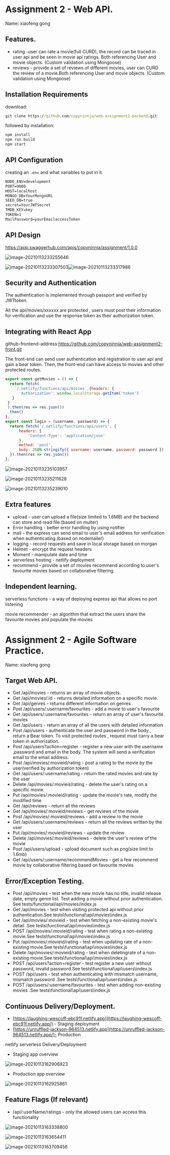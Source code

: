 # Assignment 2 - Web API.

Name: xiaofeng gong

## Features.

 + rating -user can rate a movie(full CURD), the record can be traced in user api and be seen in movie api ratings. Both referencing User and movie objects. (Custom validation using Mongoose)
 + reviews - provide a set of reviews of different movies, user can CURD  the review of a movie.Both referencing User and movie objects. (Custom validation using Mongoose)

## Installation Requirements

download:

```bat
git clone https://github.com/copyninnja/web-assignment2-backend.git
```

followed by installation:

```bat
npm install
npm run build
npm start
```

## API Configuration

creating an ``.env`` and what variables to put in it. 

```bat
NODE_ENV=development
PORT=9000
HOST=localhost
MONGO_DB=YourMongoURL
SEED_DB=true
secret=YourJWTSecret
TMDB_KEY=key
TOKEN=1
MailPassword=yourEmailaccessToken
```


## API Design

https://app.swaggerhub.com/apis/copyninnja/assignment/1.0.0

![image-20210113233255646](./public/image-20210113233255646.png)

![image-20210113233307503](./public/image-20210113233307503.png)![image-20210113233317986](./public/image-20210113233317986.png)




## Security and Authentication



The authentication is implemented through passport and verified by JWTtoken.

All the api/movies/xxxxxx are protected , users must post their information for verification and use the response token as their authorization token.



## Integrating with React App

github-frontend-address:https://github.com/copyninnja/web-assignment2-front.git

The front-end can send user authentication and registration to user api and gain a bear token. Then, the front-end can have access to movies and other protected routes. 

~~~Javascript
export const getMovies = () => {
  return fetch(
    `/.netlify/functions/api/movies`,{headers: {
      'Authorization': window.localStorage.getItem('token')
   }
 }
 ).then(res => res.json())
 .then()
};
export const login = (username, password) => {
  return fetch('/.netlify/functions/api/users', {
      headers: {
          'Content-Type': 'application/json'
      },
      method: 'post',
      body: JSON.stringify({ username: username, password: password })
  }).then(res => res.json())
};

~~~

![image-20210113235103957](./public/image-20210113235103957.png)

![image-20210113235211628](./public/image-20210113235211628.png)

![image-20210113235239010](./public/image-20210113235239010.png)



## Extra features

 + upload - user can upload a file(size limited to 1.6MB) and the backend can store and read file.(based on multer) 
 + Error handling - better error handling by using notifier
 + mail - the express can send email to user's email address for verification when authenticating.(based on nodemailer) 
 + logging - record requests and save in local storage based on morgan
 + Helmet - encrypt the request headers
 + Moment - manipulate date and time
 + serverless hosting - netlify deployment
 + recommend - provide a set of movies recommend according to user's favourite movies based on collaborative filtering

## Independent learning.

serverless functions - a way of deploying express api that allows no port listening 

movie recommender - an algorithm that extract the users share the favourite movies and populate the movies











# Assignment 2 - Agile Software Practice.

Name: xiaofeng gong

## Target Web API.

+ Get /api/movies - returns an array of movie objects.
+ Get /api/movies/:id - returns detailed information on a specific movie.
+ Get /api/genres - returns different information on genres
+ Post /api/users/:username/favourites - add a movie to user's favourite
+ Get /api/users/:username/favourites - return an array of user's favourite movies
+ Get /api/users - return an array of all the users with detailed information
+ Post /api/users - authenticate the user and password in the body , return a Bear token. To visit protected routes , request must carry a bear token in authorization.
+ Post /api/users?action=register - register a new user with the username ,password and email in the body. The system will send a verification email to the email address.
+  Post /api/movies/:movieid/rating - post a rating to the movie by the user(verified by authorization token)
+  Get /api/users/:username/rating - return the rated  movies and rate by the user
+ Delete /api/movies/:movieis/rating - delete the user's rating on a specific movie.
+ Put /api/movies/:movieid/rating - update the movie's rate, modify the modified time
+ Get /api/reviews - return all the reviews
+ Get /api/movies/:movieid/reviews - get reviews of the movie
+ Post /api/movies/:movieid/reviews - add a review to the movie
+ Get /api/users/:username/reviews - return all the reviews written by the user
+ Put /api/movies/:movieid/reviews - update the review
+ Delete /api/movies/:movieid/reviews - delete the user's review of the movie
+ Post  /api/users/upload - upload document such as png(size limit to 1.6mb)
+ Get /api/users/:username/recommendMovies - get a few recommend movie by collaborative filtering based on favourite movies

## Error/Exception Testing.

+ Post /api/movies - test when the new movie has no title, invalid release date, empty genre list. Test adding a movie without prior authentication. See tests/functional/api/movies/index.js 
+ Get /api/movies - test when visiting protected api without prior authentication.See tests\functional\api\movies\index.js
+ Get /api/movies/:movieid - test when fetching a non-existing movie's detail .See tests\functional\api\movies\index.js
+ POST /api/movies/:movieid/rating - test when rating a non-existing movie.See tests\functional\api\movies\index.js
+ Put /api/movies/:movieid/rating - test when updating rate of  a non-existing movie.See tests\functional\api\movies\index.js
+ Delete /api/movies/:movieid/rating - test when deletingrate of  a non-existing movie.See tests\functional\api\movies\index.js
+ POST /api/users?action=register - test register a new user without password, invalid password.See tests\functional\api\users\index.js
+ POST /api/users - test when authenticating with mismatch username, mismatch password  .See tests\functional\api\users\index.js
+ POST /api/users/:username/favourites - test when adding non-existing movies  .See tests\functional\api\users\index.js

## Continuous Delivery/Deployment.

+ [https://laughing-wescoff-ebc91f.netlify.app](https://laughing-wescoff-ebc91f.netlify.app/) - Staging deployment
+ [https://unruffled-jackson-964513.netlify.app](https://unruffled-jackson-964513.netlify.app/)- Production

netlify serverless Delivery/Deployment:

+ Staging app overview 

![image-20210113162906923](./public/image-20210113162906923.png)

+ Production app overview 

![image-20210113162925861](./public/image-20210113162925861.png)

## Feature Flags (If relevant)

- /api/:userName/ratings - only the allowed users can access this functionality

![image-20210113163338800](./public/image-20210113163338800.png)

![image-20210113163654411](./public/image-20210113163654411.png)

![image-20210113163709456](C:\Users\Daniel\AppData\Roaming\Typora\typora-user-images\image-20210113163709456.png)

